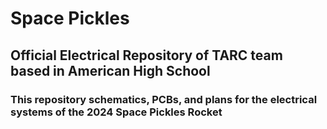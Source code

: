 # Space Pickles
## Official Electrical Repository of TARC team based in American High School
### This repository schematics, PCBs, and plans for the electrical systems of the 2024 Space Pickles Rocket

